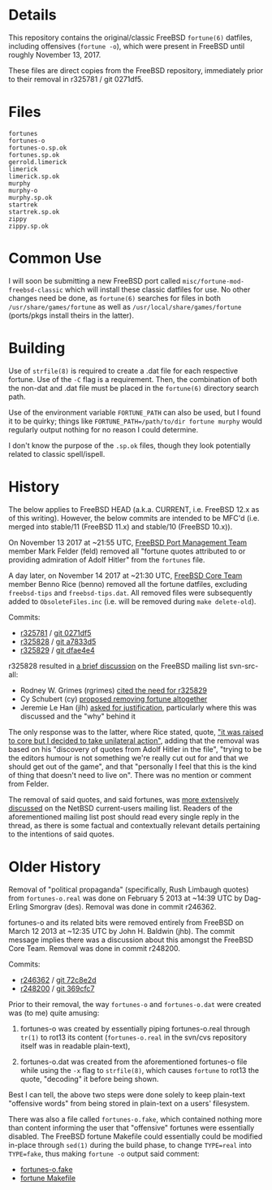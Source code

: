 # Details

This repository contains the original/classic FreeBSD `fortune(6)`
datfiles, including offensives (`fortune -o`), which were present in
FreeBSD until roughly November 13, 2017.

These files are direct copies from the FreeBSD repository, immediately
prior to their removal in r325781 / git 0271df5.

# Files

```
fortunes
fortunes-o
fortunes-o.sp.ok
fortunes.sp.ok
gerrold.limerick
limerick
limerick.sp.ok
murphy
murphy-o
murphy.sp.ok
startrek
startrek.sp.ok
zippy
zippy.sp.ok
```
# Common Use

I will soon be submitting a new FreeBSD port called
`misc/fortune-mod-freebsd-classic` which will install these classic
datfiles for use.  No other changes need be done, as `fortune(6)`
searches for files in both `/usr/share/games/fortune` as well as
`/usr/local/share/games/fortune` (ports/pkgs install theirs in the
latter).

# Building

Use of `strfile(8)` is required to create a .dat file for each
respective fortune.  Use of the `-C` flag is a requirement.  Then, the
combination of both the non-dat and .dat file must be placed in the
`fortune(6)` directory search path.

Use of the environment variable `FORTUNE_PATH` can also be used, but I
found it to be quirky; things like
`FORTUNE_PATH=/path/to/dir fortune murphy` would regularly output
nothing for no reason I could determine.

I don't know the purpose of the `.sp.ok` files, though they look
potentially related to classic spell/ispell.

# History

The below applies to FreeBSD HEAD (a.k.a. CURRENT, i.e. FreeBSD 12.x as of
this writing).  However, the below commits are intended to be MFC'd (i.e.
merged into stable/11 (FreeBSD 11.x) and stable/10 (FreeBSD 10.x)).

On November 13 2017 at ~21:55 UTC,
[FreeBSD Port Management Team](https://www.freebsd.org/administration.html#t-portmgr)
member Mark Felder (feld) removed all "fortune quotes attributed to or
providing admiration of Adolf Hitler" from the `fortunes` file.

A day later, on November 14 2017 at ~21:30 UTC,
[FreeBSD Core Team](https://www.freebsd.org/administration.html#t-core)
member Benno Rice (benno) removed all the fortune datfiles, excluding
`freebsd-tips` and `freebsd-tips.dat`.  All removed files were
subsequently added to `ObsoleteFiles.inc` (i.e. will be removed during
`make delete-old`).

Commits:

* [r325781](https://svnweb.freebsd.org/base?view=revision&revision=325781) / [git 0271df5](https://github.com/freebsd/freebsd/commit/0271df5714d9ce5274f82889febb6536a2fdba59)
* [r325828](https://svnweb.freebsd.org/base?view=revision&revision=325828) / [git a7833d5](https://github.com/freebsd/freebsd/commit/a7833d533faa497dfc14b6873380ecad33b19f04)
* [r325829](https://svnweb.freebsd.org/base?view=revision&revision=325829) / [git dfae4e4](https://github.com/freebsd/freebsd/commit/dfae4e4a6521a6fd13d1a1b94932f4ed63df3d01)

r325828 resulted in
[a brief discussion](https://lists.freebsd.org/pipermail/svn-src-all/2017-November/thread.html#153749)
on the FreeBSD mailing list svn-src-all:

* Rodney W. Grimes (rgrimes) [cited the need for r325829](https://lists.freebsd.org/pipermail/svn-src-all/2017-November/153755.html)
* Cy Schubert (cy) [proposed removing fortune altogether](https://lists.freebsd.org/pipermail/svn-src-all/2017-November/153787.html)
* Jeremie Le Han (jlh) [asked for justification](https://lists.freebsd.org/pipermail/svn-src-all/2017-November/153773.html), particularly where this was discussed and the "why" behind it

The only response was to the latter, where Rice stated, quote,
["it was raised to core but I decided to take unilateral action"](https://lists.freebsd.org/pipermail/svn-src-all/2017-November/153779.html),
adding that the removal was based on his "discovery of quotes from Adolf
Hitler in the file", "trying to be the editors humour is not something
we're really cut out for and that we should get out of the game", and
that "personally I feel that this is the kind of thing that doesn't
need to live on".  There was no mention or comment from Felder.

The removal of said quotes, and said fortunes, was
[more extensively discussed](http://mail-index.netbsd.org/current-users/2017/11/18/msg032672.html)
on the NetBSD current-users mailing list.  Readers of the aforementioned
mailing list post should read every single reply in the thread, as there
is some factual and contextually relevant details pertaining to the
intentions of said quotes.

# Older History

Removal of "political propaganda" (specifically, Rush Limbaugh quotes)
from `fortunes-o.real` was done on February 5 2013 at ~14:39 UTC by
Dag-Erling Smorgrav (des).  Removal was done in commit r246362.

fortunes-o and its related bits were removed entirely from FreeBSD on
March 12 2013 at ~12:35 UTC by John H. Baldwin (jhb).  The commit
message implies there was a discussion about this amongst the FreeBSD
Core Team.  Removal was done in commit r248200.

Commits:

* [r246362](https://svnweb.freebsd.org/base?view=revision&revision=246362) / [git 72c8e2d](https://github.com/freebsd/freebsd/commit/72c8e2de5282a2d1848447691f49c30e83e28950)
* [r248200](https://svnweb.freebsd.org/base?view=revision&revision=248200) / [git 369cfc7](https://github.com/freebsd/freebsd/commit/369cfc7386b7e6ca0efa2c406063e75210ab5fa2)

Prior to their removal, the way `fortunes-o` and `fortunes-o.dat` were
created was (to me) quite amusing:

1. fortunes-o was created by essentially piping fortunes-o.real
through `tr(1)` to rot13 its content (`fortunes-o.real` in the svn/cvs
repository itself was in readable plain-text),

2. fortunes-o.dat was created from the aforementioned fortunes-o file
while using the `-x` flag to `strfile(8)`, which causes `fortune` to
rot13 the quote, "decoding" it before being shown.

Best I can tell, the above two steps were done solely to keep plain-text
"offensive words" from being stored in plain-text on a users'
filesystem.

There was also a file called `fortunes-o.fake`, which contained nothing
more than content informing the user that "offensive" fortunes were
essentially disabled.  The FreeBSD fortune Makefile could essentially
could be modified in-place through `sed(1)` during the build phase, to
change `TYPE=real` into `TYPE=fake`, thus making `fortune -o` output
said comment:

* [fortunes-o.fake](https://svnweb.freebsd.org/base/head/games/fortune/datfiles/fortunes-o.fake?revision=2491&view=markup&pathrev=248199)
* [fortune Makefile](https://svnweb.freebsd.org/base/head/games/fortune/datfiles/Makefile?revision=174426&view=markup&pathrev=288484)

